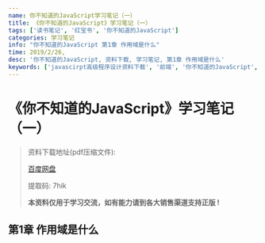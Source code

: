 ```yaml
---
name: 你不知道的JavaScript学习笔记（一）
title: 《你不知道的JavaScript》学习笔记（一）
tags: ['读书笔记', '红宝书', '你不知道的JavaScript']
categories: 学习笔记
info: "你不知道的JavaScript 第1章 作用域是什么"
time: 2019/2/26,
desc: '你不知道的JavaScript, 资料下载, 学习笔记, 第1章 作用域是什么'
keywords: ['javascirpt高级程序设计资料下载', '前端', '你不知道的JavaScript', '学习笔记', '第1章 作用域是什么']
---
```


# 《你不知道的JavaScript》学习笔记（一）

> 资料下载地址(pdf压缩文件):
>
> [百度网盘](https://pan.baidu.com/s/1-nuGsWVdUCTazSG8BiGGZg)
>
> 提取码: 7hik 
>
> **本资料仅用于学习交流，如有能力请到各大销售渠道支持正版 !**

## 第1章 作用域是什么

